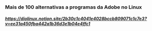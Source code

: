 ### Mais de 100 alternativas a programas da Adobe no Linux
##### https://diolinux.notion.site/2b30c1c4041e4028bccb809071c1c7e3?v=ee31a450fba442a1b36d3e1b04e4ffc1
